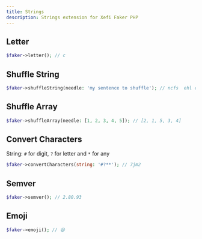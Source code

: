 ```yaml
---
title: Strings
description: Strings extension for Xefi Faker PHP
---
```


## Letter

```php
$faker->letter(); // c
```

## Shuffle String

```php
$faker->shuffleString(needle: 'my sentence to shuffle'); // ncfs  ehl eteutmenfyso
```

## Shuffle Array

```php
$faker->shuffleArray(needle: [1, 2, 3, 4, 5]); // [2, 1, 5, 3, 4]
```

## Convert Characters
String: `#` for digit, `?` for letter and `*` for any
```php
$faker->convertCharacters(string: '#?**'); // 7jm2
```

## Semver

```php
$faker->semver(); // 2.80.93
```

## Emoji

```php
$faker->emoji(); // 😄
```
